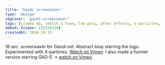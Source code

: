 ```yaml
---
title: 'Gandi screensaver'
type: 'design'
imgCover: 'gandi-screensaver'
tags: [cinema 4D, sketch & toon, low poly, after effects, x-particles, video, short 3D films]
embed: {vimeo: 232216338}
createdAt: 2016-10-13
---
```


18 sec. screensaver for Gandi.net. Abstract loop starring the logo. Experimented with X-particles. [Watch on Vimeo](https://vimeo.com/190235916). I also made a funnier version starring GAD-E -> [watch on Vimeo](https://vimeo.com/232216338).
<!--more-->